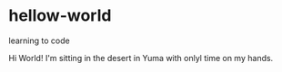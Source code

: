 # hellow-world
learning to code

Hi World!
I'm sitting in the desert in Yuma with onlyl time on my hands.
